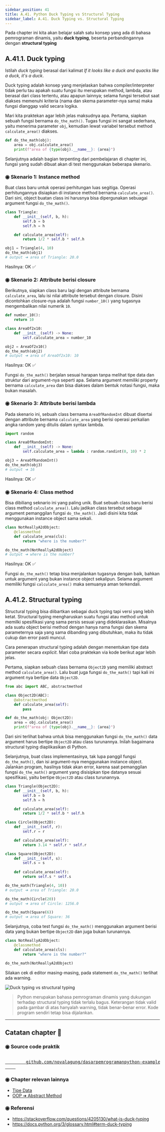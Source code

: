 ```yaml
---
sidebar_position: 41
title: A.41. Python Duck Typing vs Structural Typing
sidebar_label: A.41. Duck Typing vs. Structural Typing
---
```


Pada chapter ini kita akan belajar salah satu konsep yang ada di bahasa pemrograman dinamis, yaitu **duck typing**, beserta perbandingannya dengan **structural typing**

## A.41.1. Duck typing

Istilah *duck typing* berasal dari kalimat *If it looks like a duck and quacks like a duck, it's a duck*.

Duck typing adalah konsep yang menjelaskan bahwa compiler/interpreter tidak perlu tau apakah suatu fungsi itu merupakan method, lambda, atau berasal dari class tertentu, atau apapun lainnya; selama fungsi tersebut saat diakses memenuhi kriteria (nama dan skema parameter-nya sama) maka fungsi dianggap valid secara logika.

Mari kita praktekan agar lebih jelas maksudnya apa. Pertama, siapkan sebuah fungsi bernama `do_the_math()`. Tugas fungsi ini sangat sederhana, yaitu menerima parameter `obj`, kemudian lewat variabel tersebut method `calculate_area()` diakses.

```python
def do_the_math(obj):
    area = obj.calculate_area()
    print(f"area of {type(obj).__name__}: {area}")
```

Selanjutnya adalah bagian terpenting dari pembelajaran di chapter ini, fungsi yang sudah dibuat akan di test menggunakan beberapa skenario.

### ◉ Skenario 1: Instance method

Buat class baru untuk operasi perhitungan luas segitiga. Operasi perhitungannya disiapkan di instance method bernama `calculate_area()`. Dari sini, object buatan class ini harusnya bisa dipergunakan sebuagai argument fungsi `do_the_math()`.

```python
class Triangle:
    def __init__(self, b, h):
        self.b = b
        self.h = h

    def calculate_area(self):
        return 1/2 * self.b * self.h

obj1 = Triangle(4, 10)
do_the_math(obj1)
# output ➜ area of Triangle: 20.0
```

Hasilnya: OK ✅

### ◉ Skenario 2: Attribute berisi closure

Berikutnya, siapkan class baru lagi dengan attribute bernama `calculate_area`, lalu isi nilai attribute tersebut dengan closure. Disini dicontohkan closure-nya adalah fungsi `number_10()` yang tugasnya mengembalikan nilai numerik `10`.

```python
def number_10():
    return 10

class AreaOf2x10:
    def __init__(self) -> None:
        self.calculate_area = number_10

obj2 = AreaOf2x10()
do_the_math(obj2)
# output ➜ area of AreaOf2x10: 10
```

Hasilnya: OK ✅

Fungsi `do_the_math()` berjalan sesuai harapan tanpa melihat tipe data dan struktur dari argument-nya seperti apa. Selama argument memiliki property bernama `calculate_area` dan bisa diakses dalam bentuk notasi fungsi, maka bukan masalah.

### ◉ Skenario 3: Attribute berisi lambda

Pada skenario ini, sebuah class bernama `AreaOfRandomInt` dibuat disertai dengan attribute bernama `calculate_area` yang berisi operasi perkalian angka random yang ditulis dalam syntax lambda.

```python
import random

class AreaOfRandomInt:
    def __init__(self) -> None:
        self.calculate_area = lambda : random.randint(0, 10) * 2

obj3 = AreaOfRandomInt()
do_the_math(obj3)
# output ➜ 16
```

Hasilnya: OK ✅

### ◉ Skenario 4: Class method

Bisa dibiliang seknario ini yang paling unik. Buat sebuah class baru berisi class method `calculate_area()`. Lalu jadikan class tersebut sebagai argument pemanggilan fungsi `do_the_math()`. Jadi disini kita tidak menggunakan instance object sama sekali.

```python
class NotReallyA2dObject:
    @classmethod
    def calculate_area(cls):
        return "where is the number?"

do_the_math(NotReallyA2dObject)
# output ➜ where is the number?
```

Hasilnya: OK ✅

Fungsi `do_the_math()` tetap bisa menjalankan tugasnya dengan baik, bahkan untuk argument yang bukan instance object sekalipun. Selama argument memiliki fungsi `calculate_area()` maka semuanya aman terkendali.

## A.41.2. Structural typing

Structural typing bisa diibartkan sebagai duck typing tapi versi yang lebih ketat. Structural typing mengharuskan suatu fungsi atau method untuk memilki spesifikasi yang sama persis sesuai yang dideklarasikan. Misalnya ada suatu object berisi method dengan hanya nama fungsi dan skema parameternya saja yang sama dibanding yang dibutuhkan, maka itu tidak cukup dan error pasti muncul.

Cara penerapan structural typing adalah dengan menentukan tipe data parameter secara *explicit*. Mari coba praktekan via kode berikut agar lebih jelas.

Pertama, siapkan sebuah class bernama `Object2D` yang memiliki abstract method `calculate_area()`. Lalu buat juga fungsi `do_the_math()` tapi kali ini argument nya bertipe data `Object2D`.

```python
from abc import ABC, abstractmethod

class Object2D(ABC):
    @abstractmethod
    def calculate_area(self):
        pass

def do_the_math(obj: Object2D):
    area = obj.calculate_area()
    print(f"area of {type(obj).__name__}: {area}")
```

Dari sini terlihat bahwa untuk bisa menggunakan fungsi `do_the_math()` data argument harus bertipe `Object2D` atau class turunannya. Inilah bagaimana structural typing diaplikasikan di Python.

Selanjutnya, buat class implementasinya, tak lupa panggil fungsi `do_the_math()`, dan isi argument-nya menggunakan instance object. Jalankan program, hasilnya tidak akan error, karena saat pemanggilan fungsi `do_the_math()` argument yang disisipkan tipe datanya sesuai spesifikasi, yaitu bertipe `Object2D` atau class turunannya. 

```python
class Triangle(Object2D):
    def __init__(self, b, h):
        self.b = b
        self.h = h

    def calculate_area(self):
        return 1/2 * self.b * self.h

class Circle(Object2D):
    def __init__(self, r):
        self.r = r

    def calculate_area(self):
        return 3.14 * self.r * self.r

class Square(Object2D):
    def __init__(self, s):
        self.s = s
    
    def calculate_area(self):
        return self.s * self.s

do_the_math(Triangle(4, 10))
# output ➜ area of Triangle: 20.0

do_the_math(Circle(20))
# output ➜ area of Circle: 1256.0

do_the_math(Square(6))
# output ➜ area of Square: 36
```

Selanjutnya, coba test fungsi `do_the_math()` menggunakan argument berisi data yang bukan bertipe `Object2D` dan juga bukan turunannya.

```python
class NotReallyA2dObject:
    @classmethod
    def calculate_area(cls):
        return "where is the number?"

do_the_math(NotReallyA2dObject)
```

Silakan cek di editor masing-masing, pada statement `do_the_math()` terlihat ada warning.

![Duck typing vs structural typing](img/duck-typing-vs-structural-typing-1.png)

> Python merupakan bahasa pemrograman dinamis yang dukungan terhadap structural typing tidak terlalu bagus. Keterangan tidak valid pada gambar di atas hanyalah warning, tidak benar-benar error. Kode program sendiri tetap bisa dijalankan.

---

<div class="section-footnote">

## Catatan chapter 📑

### ◉ Source code praktik

<pre>
    <a href="https://github.com/novalagung/dasarpemrogramanpython-example/tree/master/duck-typing-vs-structural-typing">
        github.com/novalagung/dasarpemrogramanpython-example/../duck-typing-vs-structural-typing
    </a>
</pre>

### ◉ Chapter relevan lainnya

- [Tipe Data](/basic/tipe-data)
- [OOP ➜ Abstract Method](/basic/abstract-method)

### ◉ Referensi

- https://stackoverflow.com/questions/4205130/what-is-duck-typing
- https://docs.python.org/3/glossary.html#term-duck-typing

</div>
